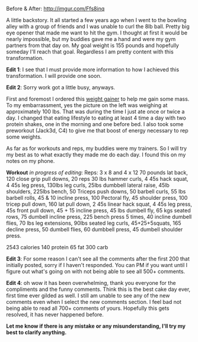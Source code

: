 Before & After: http://imgur.com/Ffs8inq

A little backstory.
It all started a few years ago when I went to the bowling alley with a group of friends and I was unable to curl the 8lb ball. Pretty big eye opener that made me want to hit the gym. I thought at first it would be nearly impossible, but my buddies gave me a hand and were my gym partners from that day on. My goal weight is 155 pounds and hopefully someday I'll reach that goal. Regardless I am pretty content with this transformation.

**Edit 1**: I see that I must provide more information to how I achieved this transformation. I will provide one soon. 

**Edit 2**: Sorry work got a little busy, anyways. 

First and foremost I ordered this [weight gainer](http://www.bodybuilding.com/store/opt/whey.html) to help me gain some mass. To my embarrassment, yes the picture on the left was weighing at approximately 100 lbs. That was during the time I just ate once or twice a day. I changed that eating lifestyle to eating at least 4 time a day with two protein shakes, one in the morning and one before bed. I also took some preworkout (Jack3d, C4) to give me that boost of energy necessary to rep some weights.

As far as for workouts and reps, my buddies were my trainers. So I will try my best as to what exactly they made me do each day. I found this on my notes on my phone.

**Workout** *in progress of editing*:
Reps: 3 x 8 and 4 x 12 
70 pounds lat back,
120 close grip pull downs,
20 reps 30 lbs hammer curls, 
4 45s hack squat, 
4 45s leg press, 
130lbs leg curls, 
25lbs dumbbell lateral raise,
45lb shoulders,
225lbs bench,
50 Triceps push downs,
50 barbell curls, 
55 lbs barbell rolls, 
45 & 10 incline press,
100 Pectoral fly,
45 shoulder press,
100 tricep pull down,
160 lat pull down, 
2 45s linear hack squat, 
4 45s leg press, 
45s front pull down, 
45 + 15 incline press,
45 lbs dumbell fly, 
65 kgs seated rows, 
75 dumbell incline press, 
225 bench press 5 times, 
40 incline dumbell flies, 
70 lbs leg extensions, 
90lbs seated leg curls, 
45+25+5squats,
165 decline press,
50 dumbell flies, 
60 dumbbell press,
45 dumbell shoulder press.

2543 calories 
140 protein 
65 fat
300 carb

**Edit 3**: For some reason I can't see all the comments after the first 200 that initially posted, sorry if I haven't responded. You can PM if you want until I figure out what's going on with not being able to see all 500+ comments.

**Edit 4**: oh wow it has been overwhelming, thank you everyone for the compliments and the funny comments. Think this is the best cake day ever, first time ever gilded as well. I still am unable to see any of the new comments even when I select the new comments section. I feel bad not being able to read all 700+ comments of yours. Hopefully this gets resolved, it has never happened before.

**Let me know if there is any mistake or any misunderstanding, I'll try my best to clarify anything.** 